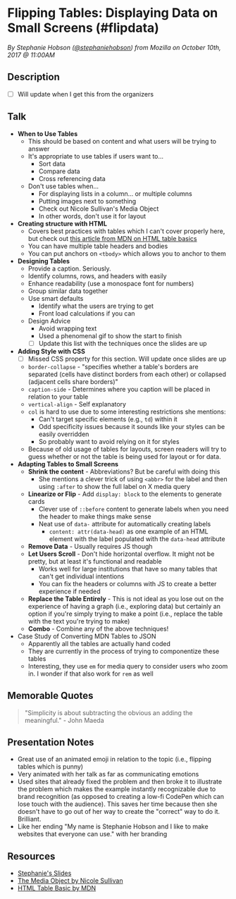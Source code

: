 # Flipping Tables: Displaying Data on Small Screens (#flipdata)
*By Stephanie Hobson ([@stephaniehobson](https://twitter.com/stephaniehobson)) from Mozilla on October 10th, 2017 @ 11:00AM*

## Description

- [ ] Will update when I get this from the organizers 

## Talk

- **When to Use Tables**
    - This should be based on content and what users will be trying to answer
    - It's appropriate to use tables if users want to...
        - Sort data
        - Compare data
        - Cross referencing data
    - Don't use tables when...
        - For displaying lists in a column... or multiple columns
        - Putting images next to something
        - Check out Nicole Sullivan's Media Object
        - In other words, don't use it for layout
- **Creating structure with HTML**
    - Covers best practices with tables which I can't cover properly here, but check out [this article from MDN on HTML table basics](https://developer.mozilla.org/en-US/docs/Learn/HTML/Tables/Basics)
    - You can have multiple table headers and bodies
    - You can put anchors on `<tbody>` which allows you to anchor to them
- **Designing Tables**
    - Provide a caption. Seriously.
    - Identify columns, rows, and headers with easily 
    - Enhance readability (use a monospace font for numbers)
    - Group similar data together
    - Use smart defaults
        - Identify what the users are trying to get
        - Front load calculations if you can
    - Design Advice
        - Avoid wrapping text
        - Used a phenomenal gif to show the start to finish
        - [ ] Update this list with the techniques once the slides are up
- **Adding Style with CSS**
    - [ ] Missed CSS property for this section. Will update once slides are up
    - `border-collapse` - "specifies whether a table's borders are separated (cells have distinct borders from each other) or collapsed (adjacent cells share borders)"
    - `caption-side` - Determines where you caption will be placed in relation to your table
    - `vertical-align` - Self explanatory
    - `col` is hard to use due to some interesting restrictions she mentions:
        - Can't target specific elements (e.g., `td`) within it 
        - Odd specificity issues because it sounds like your styles can be easily overridden
        - So probably want to avoid relying on it for styles
    - Because of old usage of tables for layouts, screen readers will try to guess whether or not the table is being used for layout or for data.
- **Adapting Tables to Small Screens**
    - **Shrink the content** - Abbreviations? But be careful with doing this
        - She mentions a clever trick of using `<abbr>` for the label and then using `:after` to show the full label on X media query
    - **Linearize or Flip** - Add `display: block` to the elements to generate cards
        - Clever use of `::before` content to generate labels when you need the header to make things make sense
        - Neat use of `data-` attribute for automatically creating labels 
            - `content: attr(data-head)` as one example of an HTML element with the label populated with the `data-head` attribute
    - **Remove Data** - Usually requires JS though
    - **Let Users Scroll** - Don't hide horizontal overflow. It might not be pretty, but at least it's functional and readable
        - Works well for large institutions that have so many tables that can't get individual intentions
        - You can fix the headers or columns with JS to create a better experience if needed
    - **Replace the Table Entirely** - This is not ideal as you lose out on the experience of having a graph (i.e., exploring data) but certainly an option if you're simply trying to make a point (i.e., replace the table with the text you're trying to make)
    - **Combo** - Combine any of the above techniques!
- Case Study of Converting MDN Tables to JSON
    - Apparently all the tables are actually hand coded
    - They are currently in the process of trying to componentize these tables
    - Interesting, they use `em` for media query to consider users who zoom in. I wonder if that also work for `rem` as well

## Memorable Quotes

> "Simplicity is about subtracting the obvious an adding the meaningful." - John Maeda

## Presentation Notes

- Great use of an animated emoji in relation to the topic (i.e., flipping tables which is punny)
- Very animated with her talk as far as communicating emotions
- Used sites that already fixed the problem and then broke it to illustrate the problem which makes the example instantly recognizable due to brand recognition (as opposed to creating a low-fi CodePen which can lose touch with the audience). This saves her time because then she doesn't have to go out of her way to create the "correct" way to do it. Brilliant.
- Like her ending "My name is Stephanie Hobson and I like to make websites that everyone can use." with her branding

## Resources

- [Stephanie's Slides](https://www.slideshare.net/stephaniehobson/flipping-tables-displaying-data-on-small-screens-80633870)
- [The Media Object by Nicole Sullivan](http://www.stubbornella.org/content/2010/06/25/the-media-object-saves-hundreds-of-lines-of-code/)
- [HTML Table Basic by MDN](https://developer.mozilla.org/en-US/docs/Learn/HTML/Tables/Basics)
